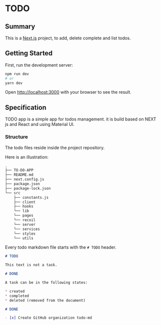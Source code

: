 # TODO

## Summary


This is a [Next.js](https://nextjs.org/) project, to add, delete complete and list todos.

## Getting Started

First, run the development server:

```bash
npm run dev
# or
yarn dev
```

Open [http://localhost:3000](http://localhost:3000) with your browser to see the result.



## Specification

TODO app is a simple app for todos management.
it is build based on NEXT js and React and using Material UI.

### Structure

The todo files reside inside the project repository.

Here is an illustration:

```txt
.
├── TO-DO-APP
├── README.md
├── next.config.js
├── package.json
├── package-lock.json
└── src
    ├── constants.js
    ├── client
    ├── hooks
    └── lib
    └── pages
    └── recoil
    └── server
    └── services
    └── styles
    └── utils
```

Every todo markdown file starts with the `# TODO` header.

```markdown
# TODO

This text is not a task.

# DONE

A task can be in the following states:

* created
* completed
* deleted (removed from the document)

# DONE

- [x] Create GitHub organization todo-md
```
